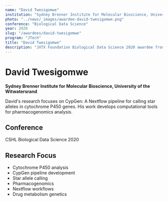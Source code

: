 ```yaml
---
name: "David Twesigomwe"
institution: "Sydney Brenner Institute for Molecular Bioscience, University of the Witwatersrand"
photo: "../news/_images/awardee-david-twesigomwe.png"
conference: "Biological Data Science"
year: 2020
slug: "/awardees/david-twesigomwe"
program: "JTech"
title: "David Twesigomwe"
description: "JXTX Foundation Biological Data Science 2020 awardee from University of the Witwatersrand"
---
```


# David Twesigomwe

**Sydney Brenner Institute for Molecular Bioscience, University of the Witwatersrand**

David's research focuses on CypGen: A Nextflow pipeline for calling star alleles in cytochrome P450 genes. His work develops computational tools for pharmacogenomics analysis.

## Conference
CSHL Biological Data Science 2020

## Research Focus
- Cytochrome P450 analysis
- CypGen pipeline development
- Star allele calling
- Pharmacogenomics
- Nextflow workflows
- Drug metabolism genetics